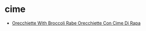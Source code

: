 # cime

 * [Orecchiette With Broccoli Rabe Orecchiette Con Cime Di Rapa](../index/o/orecchiette-with-broccoli-rabe-orecchiette-con-cime-di-rapa-51112630.json)
